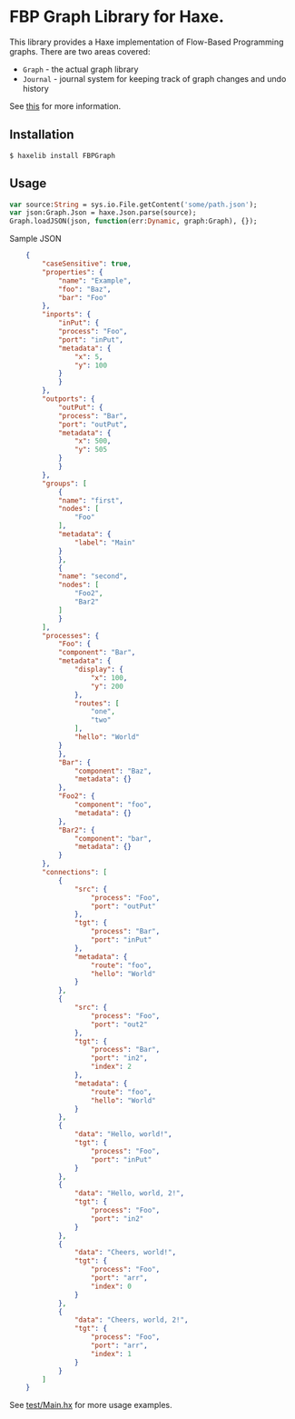 # FBP Graph Library for Haxe.

This library provides a Haxe implementation of Flow-Based Programming graphs. There are two areas covered:

* `Graph` - the actual graph library
* `Journal` -  journal system for keeping track of graph changes and undo history

See [this](https://github.com/flowbased/fbp-graph) for more information.


## Installation

`$ haxelib install FBPGraph`

## Usage

```hx
var source:String = sys.io.File.getContent('some/path.json');
var json:Graph.Json = haxe.Json.parse(source);
Graph.loadJSON(json, function(err:Dynamic, graph:Graph), {});
```

Sample JSON

```json
	{
		"caseSensitive": true,
		"properties": {
			"name": "Example",
			"foo": "Baz",
			"bar": "Foo"
		},
		"inports": {
			"inPut": {
			"process": "Foo",
			"port": "inPut",
			"metadata": {
				"x": 5,
				"y": 100
			}
			}
		},
		"outports": {
			"outPut": {
			"process": "Bar",
			"port": "outPut",
			"metadata": {
				"x": 500,
				"y": 505
			}
			}
		},
		"groups": [
			{
			"name": "first",
			"nodes": [
				"Foo"
			],
			"metadata": {
				"label": "Main"
			}
			},
			{
			"name": "second",
			"nodes": [
				"Foo2",
				"Bar2"
			]
			}
		],
		"processes": {
			"Foo": {
			"component": "Bar",
			"metadata": {
				"display": {
                    "x": 100,
                    "y": 200
				},
				"routes": [
                    "one",
                    "two"
				],
				"hello": "World"
			}
			},
			"Bar": {
                "component": "Baz",
                "metadata": {}
			},
			"Foo2": {
                "component": "foo",
                "metadata": {}
			},
			"Bar2": {
                "component": "bar",
                "metadata": {}
			}
		},
		"connections": [
			{
                "src": {
                    "process": "Foo",
                    "port": "outPut"
                },
                "tgt": {
                    "process": "Bar",
                    "port": "inPut"
                },
                "metadata": {
                    "route": "foo",
                    "hello": "World"
                }
			},
			{
                "src": {
                    "process": "Foo",
                    "port": "out2"
                },
                "tgt": {
                    "process": "Bar",
                    "port": "in2",
                    "index": 2
                },
                "metadata": {
                    "route": "foo",
                    "hello": "World"
                }
			},
			{
                "data": "Hello, world!",
                "tgt": {
                    "process": "Foo",
                    "port": "inPut"
                }
			},
			{
                "data": "Hello, world, 2!",
                "tgt": {
                    "process": "Foo",
                    "port": "in2"
                }
			},
			{
                "data": "Cheers, world!",
                "tgt": {
                    "process": "Foo",
                    "port": "arr",
                    "index": 0
                }
			},
			{
                "data": "Cheers, world, 2!",
                "tgt": {
                    "process": "Foo",
                    "port": "arr",
                    "index": 1
                }
			}
		]
	}
```

See [test/Main.hx](https://github.com/darmie/FBPGraph/blob/master/test/Main.hx) for more usage examples.

